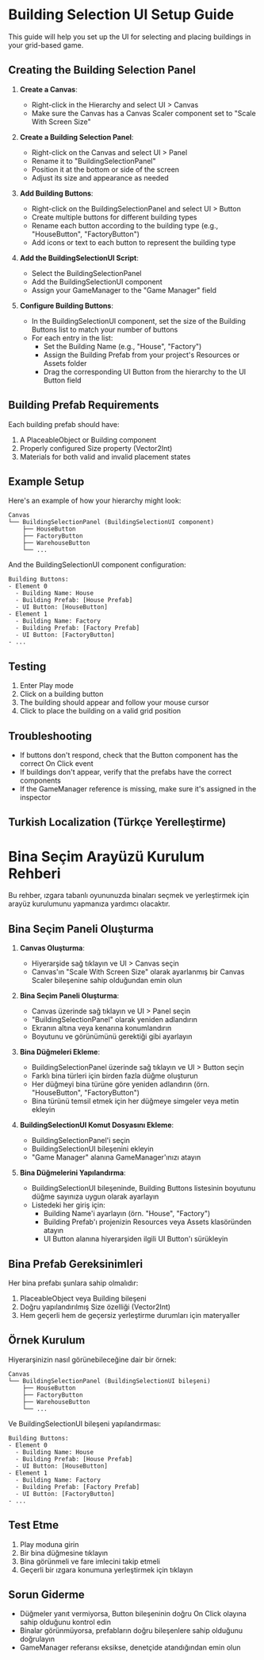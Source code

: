# Building Selection UI Setup Guide

This guide will help you set up the UI for selecting and placing buildings in your grid-based game.

## Creating the Building Selection Panel

1. **Create a Canvas**:
   - Right-click in the Hierarchy and select UI > Canvas
   - Make sure the Canvas has a Canvas Scaler component set to "Scale With Screen Size"

2. **Create a Building Selection Panel**:
   - Right-click on the Canvas and select UI > Panel
   - Rename it to "BuildingSelectionPanel"
   - Position it at the bottom or side of the screen
   - Adjust its size and appearance as needed

3. **Add Building Buttons**:
   - Right-click on the BuildingSelectionPanel and select UI > Button
   - Create multiple buttons for different building types
   - Rename each button according to the building type (e.g., "HouseButton", "FactoryButton")
   - Add icons or text to each button to represent the building type

4. **Add the BuildingSelectionUI Script**:
   - Select the BuildingSelectionPanel
   - Add the BuildingSelectionUI component
   - Assign your GameManager to the "Game Manager" field

5. **Configure Building Buttons**:
   - In the BuildingSelectionUI component, set the size of the Building Buttons list to match your number of buttons
   - For each entry in the list:
     - Set the Building Name (e.g., "House", "Factory")
     - Assign the Building Prefab from your project's Resources or Assets folder
     - Drag the corresponding UI Button from the hierarchy to the UI Button field

## Building Prefab Requirements

Each building prefab should have:
1. A PlaceableObject or Building component
2. Properly configured Size property (Vector2Int)
3. Materials for both valid and invalid placement states

## Example Setup

Here's an example of how your hierarchy might look:

```
Canvas
└── BuildingSelectionPanel (BuildingSelectionUI component)
    ├── HouseButton
    ├── FactoryButton
    ├── WarehouseButton
    └── ...
```

And the BuildingSelectionUI component configuration:

```
Building Buttons:
- Element 0
  - Building Name: House
  - Building Prefab: [House Prefab]
  - UI Button: [HouseButton]
- Element 1
  - Building Name: Factory
  - Building Prefab: [Factory Prefab]
  - UI Button: [FactoryButton]
- ...
```

## Testing

1. Enter Play mode
2. Click on a building button
3. The building should appear and follow your mouse cursor
4. Click to place the building on a valid grid position

## Troubleshooting

- If buttons don't respond, check that the Button component has the correct On Click event
- If buildings don't appear, verify that the prefabs have the correct components
- If the GameManager reference is missing, make sure it's assigned in the inspector 

## Turkish Localization (Türkçe Yerelleştirme)

# Bina Seçim Arayüzü Kurulum Rehberi

Bu rehber, ızgara tabanlı oyununuzda binaları seçmek ve yerleştirmek için arayüz kurulumunu yapmanıza yardımcı olacaktır.

## Bina Seçim Paneli Oluşturma

1. **Canvas Oluşturma**:
   - Hiyerarşide sağ tıklayın ve UI > Canvas seçin
   - Canvas'ın "Scale With Screen Size" olarak ayarlanmış bir Canvas Scaler bileşenine sahip olduğundan emin olun

2. **Bina Seçim Paneli Oluşturma**:
   - Canvas üzerinde sağ tıklayın ve UI > Panel seçin
   - "BuildingSelectionPanel" olarak yeniden adlandırın
   - Ekranın altına veya kenarına konumlandırın
   - Boyutunu ve görünümünü gerektiği gibi ayarlayın

3. **Bina Düğmeleri Ekleme**:
   - BuildingSelectionPanel üzerinde sağ tıklayın ve UI > Button seçin
   - Farklı bina türleri için birden fazla düğme oluşturun
   - Her düğmeyi bina türüne göre yeniden adlandırın (örn. "HouseButton", "FactoryButton")
   - Bina türünü temsil etmek için her düğmeye simgeler veya metin ekleyin

4. **BuildingSelectionUI Komut Dosyasını Ekleme**:
   - BuildingSelectionPanel'i seçin
   - BuildingSelectionUI bileşenini ekleyin
   - "Game Manager" alanına GameManager'ınızı atayın

5. **Bina Düğmelerini Yapılandırma**:
   - BuildingSelectionUI bileşeninde, Building Buttons listesinin boyutunu düğme sayınıza uygun olarak ayarlayın
   - Listedeki her giriş için:
     - Building Name'i ayarlayın (örn. "House", "Factory")
     - Building Prefab'ı projenizin Resources veya Assets klasöründen atayın
     - UI Button alanına hiyerarşiden ilgili UI Button'ı sürükleyin

## Bina Prefab Gereksinimleri

Her bina prefabı şunlara sahip olmalıdır:
1. PlaceableObject veya Building bileşeni
2. Doğru yapılandırılmış Size özelliği (Vector2Int)
3. Hem geçerli hem de geçersiz yerleştirme durumları için materyaller

## Örnek Kurulum

Hiyerarşinizin nasıl görünebileceğine dair bir örnek:

```
Canvas
└── BuildingSelectionPanel (BuildingSelectionUI bileşeni)
    ├── HouseButton
    ├── FactoryButton
    ├── WarehouseButton
    └── ...
```

Ve BuildingSelectionUI bileşeni yapılandırması:

```
Building Buttons:
- Element 0
  - Building Name: House
  - Building Prefab: [House Prefab]
  - UI Button: [HouseButton]
- Element 1
  - Building Name: Factory
  - Building Prefab: [Factory Prefab]
  - UI Button: [FactoryButton]
- ...
```

## Test Etme

1. Play moduna girin
2. Bir bina düğmesine tıklayın
3. Bina görünmeli ve fare imlecini takip etmeli
4. Geçerli bir ızgara konumuna yerleştirmek için tıklayın

## Sorun Giderme

- Düğmeler yanıt vermiyorsa, Button bileşeninin doğru On Click olayına sahip olduğunu kontrol edin
- Binalar görünmüyorsa, prefabların doğru bileşenlere sahip olduğunu doğrulayın
- GameManager referansı eksikse, denetçide atandığından emin olun 